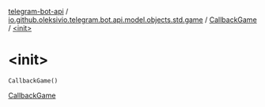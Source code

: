 [telegram-bot-api](../../index.md) / [io.github.oleksivio.telegram.bot.api.model.objects.std.game](../index.md) / [CallbackGame](index.md) / [&lt;init&gt;](./-init-.md)

# &lt;init&gt;

`CallbackGame()`

[CallbackGame](https://core.telegram.org/bots/api/#callbackgame)

